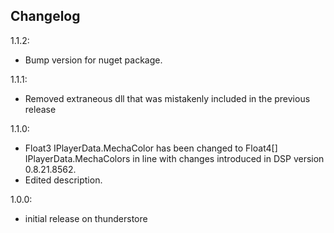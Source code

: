 ## Changelog

1.1.2:

- Bump version for nuget package.

1.1.1:

- Removed extraneous dll that was mistakenly included in the previous release

1.1.0:

- Float3 IPlayerData.MechaColor has been changed to Float4[] IPlayerData.MechaColors in line with changes introduced in DSP version 0.8.21.8562.
- Edited description.

1.0.0:

- initial release on thunderstore

